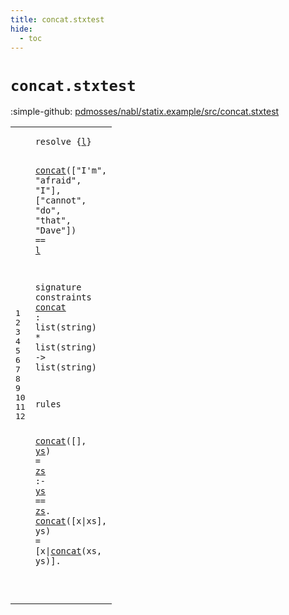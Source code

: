 ```yaml
---
title: concat.stxtest
hide:
  - toc
---
```


# `concat.stxtest`

:simple-github: [pdmosses/nabl/statix.example/src/concat.stxtest]

[pdmosses/nabl/statix.example/src/concat.stxtest]: https://github.com/pdmosses/nabl/blob/master/statix.example/src/concat.stxtest "The source file on GitHub"

<div class="stx"><table class="highlighttable"><tbody><tr><td class="linenos"><div class="linenodiv"><pre><span></span>1
2
3
4
5
6
7
8
9
10
11
12
</pre></div></td>
<td class="code"><pre><code><span class="keyword">resolve</span> <span class="operator">{</span><span class="cons_Var"><a href="#l_83_84" id="l_9_10" title="Referenced at line 3"><span class="token sort_Id">l</span></a></span><span class="operator">}</span>

  <a href="#concat_114_120" id="concat_15_21" title="Defined at line 7"><span class="token sort_Id">concat</span></a><span class="operator">([</span><span class="cons_Str"><span class="operator">"</span>I'm"</span><span class="operator">,</span> <span class="cons_Str"><span class="operator">"</span>afraid"</span><span class="operator">,</span> <span class="cons_Str"><span class="operator">"</span>I"</span><span class="operator">],</span> <span class="operator">[</span><span class="cons_Str"><span class="operator">"</span>cannot"</span><span class="operator">,</span> <span class="cons_Str"><span class="operator">"</span>do"</span><span class="operator">,</span> <span class="cons_Str"><span class="operator">"</span>that"</span><span class="operator">,</span> <span class="cons_Str"><span class="operator">"</span>Dave"</span><span class="operator">])</span> <span class="operator">==</span> <span class="cons_Var"><a href="#l_9_10" id="l_83_84" title="Defined at line 1"><span class="token sort_Id">l</span></a></span>

<span class="keyword">signature</span>
  <span class="keyword">constraints</span>
    <a href="#concat_15_21" id="concat_114_120" title="Referenced at line 3, 11, 12"><span class="token sort_Id">concat</span></a> <span class="operator">:</span> <span class="keyword">list</span><span class="operator">(</span><span class="cons_StringSort">string</span><span class="operator">)</span> <span class="operator">*</span> <span class="keyword">list</span><span class="operator">(</span><span class="cons_StringSort">string</span><span class="operator">)</span> <span class="operator">-&gt;</span> <span class="keyword">list</span><span class="operator">(</span><span class="cons_StringSort">string</span><span class="operator">)</span>

<span class="keyword">rules</span>

  <a href="#concat_114_120" id="concat_177_183" title="Defined at line 7"><span class="token sort_Id">concat</span></a><span class="operator">([],</span> <span class="cons_Var"><a href="#ys_200_202" id="ys_188_190" title="Referenced at line 11"><span class="token sort_Id">ys</span></a></span><span class="operator">)</span> <span class="operator">=</span> <span class="cons_Var"><a href="#zs_206_208" id="zs_194_196" title="Referenced at line 11"><span class="token sort_Id">zs</span></a></span> <span class="operator">:-</span> <span class="cons_Var"><a href="#ys_188_190" id="ys_200_202" title="Defined at line 11"><span class="token sort_Id">ys</span></a></span> <span class="operator">==</span> <span class="cons_Var"><a href="#zs_194_196" id="zs_206_208" title="Defined at line 11"><span class="token sort_Id">zs</span></a></span><span class="operator">.</span>
  <a href="#concat_114_120" id="concat_212_218" title="Defined at line 7"><span class="token sort_Id">concat</span></a><span class="operator">([</span><span class="cons_Var"><span id="x_220_221" title="Not referenced locally, nor via imports"><span class="token sort_Id">x</span></span></span><span class="operator">|</span><span class="cons_Var"><span id="xs_222_224" title="Not referenced locally, nor via imports"><span class="token sort_Id">xs</span></span></span><span class="operator">],</span> <span class="cons_Var">ys</span><span class="operator">)</span> <span class="operator">=</span> <span class="operator">[</span><span class="cons_Var">x</span><span class="operator">|</span><a href="#concat_114_120" id="concat_236_242" title="Defined at line 7"><span class="token sort_Id">concat</span></a><span class="operator">(</span><span class="cons_Var">xs</span><span class="operator">,</span> <span class="cons_Var"><span id="ys_247_249" title="Not referenced locally, nor via imports"><span class="token sort_Id">ys</span></span></span><span class="operator">)].</span>

</code></pre></td></tr></tbody></table></div>